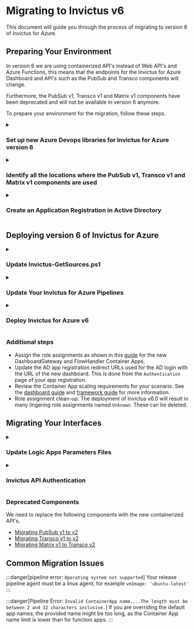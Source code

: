 ﻿---
sidebar_label: Migrating to v6
---

# Migrating to Invictus v6
This document will guide you through the process of migrating to version 6 of Invictus for Azure.

## Preparing Your Environment
In version 6 we are using containerized API's instead of Web API's and Azure Functions, this means that the endpoints for the Invictus for Azure Dashboard and API's such as the PubSub and Transco components will change.

Furthermore, the PubSub v1, Transco v1 and Matrix v1 components have been deprecated and will not be available in version 6 anymore.

To prepare your environment for the migration, follow these steps.

<details>
<summary><h3 style={{ margin:0 }}>Set up new Azure Devops libraries for Invictus for Azure version 6</h3></summary>

This is necessary to ensure that both the new and old versions of Invictus for Azure can coexist in the same environment.

For example, if you have a library with the name `invictus.{environment}` create a new one with the name `invictus.containerized.{environment}` and change your Invictus for Azure pipelines to use the new libraries. 

This approach makes sure that your current interfaces can still use the old version of Invictus for Azure during the migration, while new and migrated interfaces can use version 6.

Once all interfaces have been migrated you can rename the libraries back to `invictus.{environment}` and change the pipelines accordingly.
</details>

<details>
<summary><h3 style={{ margin:0 }}>Identify all the locations where the PubSub v1, Transco v1 and Matrix v1 components are used</h3></summary>

Create a list of locations where the PubSub v1, Transco v1 and Matrix v1 components are used in your interfaces. This will help you to identify which interfaces need to be migrated.
</details>

<details>
<summary><h3 style={{ margin:0 }}>Create an Application Registration in Active Directory</h3></summary>

Go to Active Directory and create a new application registration for the Invictus for Azure API's. This application registration will be used to authenticate calls to the Invictus for Azure API's.

> 🔗 A detailed description for this can be found [here](https://learn.microsoft.com/en-us/azure/app-service/configure-authentication-provider-aad). 

Create a client secret and make sure to save the application id and client secret as you will need them later.
</details>

## Deploying version 6 of Invictus for Azure

<details>
<summary><h3 style={{ margin:0 }}>Update Invictus-GetSources.ps1</h3></summary>

Update the [`Invictus-GetSources.ps1`](../dashboard/installation/scripts/Invictus-GetSources.ps1) file with the latest version.
</details>

<details>
<summary><h3 style={{ margin: 0}}>Update Your Invictus for Azure Pipelines</h3></summary>

The Azure build and release pipelines have been overhauled and you will need to update your pipelines to match these changes. 

The changes include:
- Updated pipeline parameters
- Updated script parameters
- Different pipeline tasks
- Release pipeline agent must be Ubuntu

The newly updated pipelines and template can be found here:

| Invictus project | Build pipeline         | Release pipeline         |
| ---------------- | ---------------------- | ------------------------ |
| Dashboard        | [dashboard.build.yaml](../dashboard/installation/pipelines/dashboard.build.yaml) | [dashboard.release.yaml](../dashboard/installation/pipelines/dashboard.release.yaml) |
| Framework        | [framework.build.yaml](../framework/installation/pipelines/framework.build.yaml) | [framework.release.yaml](../framework/installation/pipelines/framework.release.yaml) |
</details>

<details>
<summary><h3 style={{ margin: 0 }}>Deploy Invictus for Azure v6</h3></summary>

Now comes the time to deploy Invictus for Azure v6. Run your Invictus for Azure pipelines 🚀

After deployment the following components can be removed:
- `invictus-{prefix}-dashboard`
- `invictus-{prefix}-dashboardgateway`
- `invictus-{prefix}-cacheimportjob`
- `invictus-{prefix}-database-storeimportjob`
- `invictus-{prefix}-datafactoryreceiver`
- `invictus-{prefix}-flowhandlerjob`
- `invictus-{prefix}-invictusimportjob`
- `invictus-{prefix}-storeimportjob`
- `invictus-{prefix}-appplan-linux`
- `invictus-{prefix}-importjobappins`

:::warning
Only after migrating all of your interfaces to version 6 of Invictus for Azure you can remove the following components:
- `invictus-{prefix}-matrixapp`
- `invictus-{prefix}-pubsubapp`
- `invictus-{prefix}-transcoapp`
- `invictus-{prefix}-exceptionhandler`
- `invictus-{prefix}-genericreceiver`
- `invictus-{prefix}-httpreceiver`
- `invictus-{prefix}-pubsub-v2`
- `invictus-{prefix}-timesequencer`
- `invictus-{prefix}-regextranslator`
- `invictus-{prefix}-sequencecontroller`
- `invictus-{prefix}-transco-v2`
- `invictus-{prefix}-xmljsonconverter`
- `invictus-{prefix}-xsdvalidator`
- `invictus-{prefix}-appplan`
- `invictus-{prefix}-consumptionplan`

If you are not using certain components you can remove these already since no migration is necessary.
:::
</details>

### Additional steps
- Assign the role assignments as shown in this [guide](../dashboard/accesscontrolrights.md) for the new DashboardGateway and FlowHandler Container Apps.
- Update the AD app registration redirect URLs used for the AD login with the URL of the new dashboard. This is done from the `Authentication` page of your app registration.
- Review the Container App scaling requirements for your scenario. See the [dashboard guide](../dashboard/installation/dashboard-releasepipeline.mdx#scaling-parameters) and [framework guide](../framework/installation/framework-releasepipeline.mdx#scaling-parameters) for more information.
- Role assignment clean-up: The deployment of Invictus v6.0 will result in many lingering role assignments named `Unknown`. These can be deleted.

## Migrating Your Interfaces

<details>
<summary><h3 style={{ margin: 0 }}>Update Logic Apps Parameters Files</h3></summary>

Make sure to update your Logic App parameters files to represent the new components.

```diff
"invictus": {
    "value": {
        "monitoring": {
            "eventHub": {
                "name": "#{Invictus.Monitoring.EventHub.Name}#",
                "accessRuleId": "#{Invictus.Monitoring.EventHub.AccessRuleId}#"
            }
        },
        "framework": {
            "pubSub": {
-               "v1": {
-                   "definitionUrl": "#{Invictus.Framework.PubSub.V1.DefinitionUrl}#",
-                   "publishUrl": "#{Invictus.Framework.PubSub.V1.PublishUrl}#",
-                   "subscribeUrl": "#{Invictus.Framework.PubSub.V1.SubscribeUrl}#",
-                   "acknowledgeUrl": "#{Invictus.Framework.PubSub.V1.AcknowledgeUrl}#"
-                }
+               "v2": {
+                   "publishUrl": "#{Invictus.Framework.PubSub.V2.Publish.Url}#",
+                   "subscribeUrl": "#{Invictus.Framework.PubSub.V2.Subscribe.Url}#",
+                   "acknowledgeUrl": "#{Invictus.Framework.PubSub.V2.Acknowledge.Url}#"
+			    }   
            },
-           "matrix": {
-               "v1": {
-                   "definitionUrl": "#{Invictus.Framework.Matrix.V1.DefinitionUrl}#",
-                   "matrixUrl": "#{Invictus.Framework.Matrix.V1.MatrixUrl}#",
-                   "basicMatrixUrl": "#{Invictus.Framework.Matrix.V1.BasicMatrixUrl}#"
-               }
-           },
            "transco": {
-               "v1": {
-                   "definitionUrl": "#{Invictus.Framework.Transco.V1.DefinitionUrl}#",
-                   "transcoUrl": "#{Invictus.Framework.Transco.V1.TranscoUrl}#"
-               }
+               "v2": {
+                   "transcoJsonUrl": "#{Invictus.Framework.Transco.V2.TranscoJson.Url}#",
+                   "transcoXmlUrl": "#{Invictus.Framework.Transco.V2.TranscoXml.Url}#",
+                   "basicMatrixUrl": "#{Invictus.Framework.Transco.V2.MatrixBasicPromote.Url}#"
+			    }
            }
        },
+       "authentication": {
+   		"audience": "api://#{Invictus.Containers.Client.Id}#"
+	    }
    }
}
```
</details>

<details>
<summary><h3 style={{ margin:0 }}>Invictus API Authentication</h3></summary>

The Invictus for Azure API's now require an access token to be passed in the Authorization header of the request instead of a function key. This can be implemented on the HTTP action in your Logic App as follows:
``` json
"authentication": {
    "audience": "[parameters('invictus').authentication.audience]",
    "identity": "[parameters('infra').managedIdentity.id]",
    "type": "ManagedServiceIdentity"
}
```

In this example we are using a user assigned managed identity (of which we have specified the application id in the `customApplicationIds` in the Invictus for Azure pipelines) and using the application id from the [newly created App Registration](#create-an-application-registration-in-active-directory) as the audience. 

:::tip
It is also possible to use the auto created Invictus for Azure user assigned managed identity, but keep in mind that Logic Apps only supports a single user assigned managed identity so if you already have one in your environment make sure to keep using that one.
:::
</details>

### Deprecated Components
We need to replace the following components with the new containerized API's. 

* [Migrating PubSub v1 to v2](../framework/pubsubV2.md#migrating-pubsub-v1-to-v2)
* [Migrating Transco v1 to v2](../framework/transcoV2.mdx#migrating-transco-v1-to-v2)
* [Migrating Matrix v1 to Transco v2](../framework/transcoV2.mdx#migrating-matrix-v1-to-transco-v2)

## Common Migration Issues
:::danger[pipeline error: `Operating system not supported`]
Your release pipeline agent must be a linux agent, for example `vmImage: 'ubuntu-latest'`
:::  

:::danger[Pipeline Error: `Invalid ContainerApp name....The length must be between 2 and 32 characters inclusive.`]
If you are overriding the default app names, the provided name might be too long, as the Container App name limit is lower than for function apps.
:::